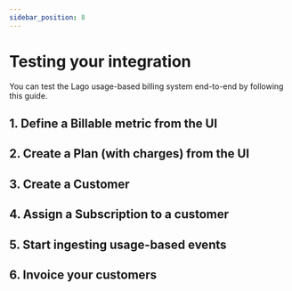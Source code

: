 ```yaml
---
sidebar_position: 8
---
```


# Testing your integration
You can test the Lago usage-based billing system end-to-end by following this guide.

## 1. Define a Billable metric from the UI

## 2. Create a Plan (with charges) from the UI

## 3. Create a Customer

## 4. Assign a Subscription to a customer

## 5. Start ingesting usage-based events

## 6. Invoice your customers